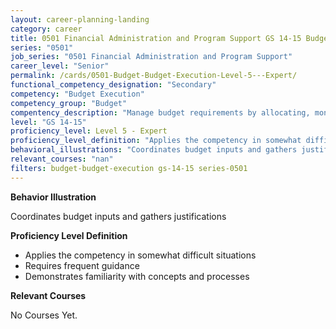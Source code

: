 ```yaml
---
layout: career-planning-landing
category: career
title: 0501 Financial Administration and Program Support GS 14-15 Budget Budget Execution
series: "0501"
job_series: "0501 Financial Administration and Program Support"
career_level: "Senior"
permalink: /cards/0501-Budget-Budget-Execution-Level-5---Expert/
functional_competency_designation: "Secondary"
competency: "Budget Execution"
competency_group: "Budget"
compentency_description: "Manage budget requirements by allocating, monitoring and analyzing budgets in compliance with statutory/regulatory guidance."
level: "GS 14-15"
proficiency_level: Level 5 - Expert
proficiency_level_definition: "Applies the competency in somewhat difficult situations ? Requires frequent guidance ? Demonstrates familiarity with concepts and processes"
behavioral_illustrations: "Coordinates budget inputs and gathers justifications"
relevant_courses: "nan"
filters: budget-budget-execution gs-14-15 series-0501
---
```


<div id="cfo-card-content-behavioral-illustrations" class="cfo-inner-card-content">
<p><b>Behavior Illustration</b></p>
<p>Coordinates budget inputs and gathers justifications</p>
</div>

<div id="cfo-card-content-proficiency-level-definition" class="cfo-inner-card-content">
<p><b>Proficiency Level Definition</b></p>
<ul><li>Applies the competency in somewhat difficult situations</li>
<li>Requires frequent guidance</li>
<li>Demonstrates familiarity with concepts and processes</li>
</ul></div>

<div id="cfo-card-content-relevant-courses" class="cfo-inner-card-content">
<p><b>Relevant Courses</b></p>
<div class="cfo-courses-outer">
<div class="cfo-courses-inner">No Courses Yet.</div>
</div>
</div>

